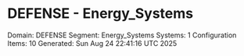 # DEFENSE - Energy_Systems

Domain: DEFENSE
Segment: Energy_Systems
Systems: 1
Configuration Items: 10
Generated: Sun Aug 24 22:41:16 UTC 2025
